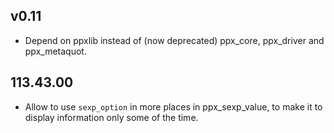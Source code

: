 ## v0.11

- Depend on ppxlib instead of (now deprecated) ppx\_core, ppx\_driver and
  ppx\_metaquot.

## 113.43.00

- Allow to use `sexp_option` in more places in ppx\_sexp\_value, to make it
  to display information only some of the time.
